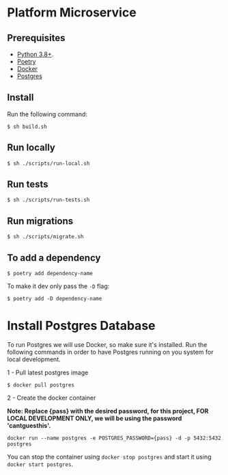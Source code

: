# Platform Microservice

## Prerequisites

* [Python 3.8+](https://www.python.org/downloads/release/python-3810/).
* [Poetry](https://python-poetry.org/docs/#installation)
* [Docker](https://docs.docker.com/engine/install/)
* [Postgres](#install-postgres-database)

## Install

Run the following command:

```shell
$ sh build.sh
```

## Run locally

```shell
$ sh ./scripts/run-local.sh
```

## Run tests

```shell
$ sh ./scripts/run-tests.sh
```

## Run migrations

```shell
$ sh ./scripts/migrate.sh
```

## To add a dependency

```shell
$ poetry add dependency-name
```

To make it dev only pass the `-D` flag:

```shell
$ poetry add -D dependency-name
```

# Install Postgres Database

To run Postgres we will use Docker, so make sure it's installed.
Run the following commands in order to have Postgres running on you system
for local development.

1 - Pull latest postgres image

```shell
$ docker pull postgres
```

2 - Create the docker container

__Note: Replace {pass} with the desired password, for this project, **FOR LOCAL DEVELOPMENT ONLY**, we will be using the password 'cantguesthis'.__

```shell
docker run --name postgres -e POSTGRES_PASSWORD={pass} -d -p 5432:5432 postgres
```

You can stop the container using `docker stop postgres` and start it using `docker start postgres`. 
